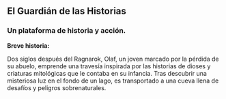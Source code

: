 ## El Guardián de las Historias
### Un plataforma de historia y acción.

**Breve historia:**

Dos siglos después del Ragnarok, Olaf, un joven marcado por la pérdida de su abuelo, emprende una travesía inspirada por las historias de dioses y criaturas mitológicas que le contaba en su infancia. Tras descubrir una misteriosa luz en el fondo de un lago, es transportado a una cueva llena de desafíos y peligros sobrenaturales.
